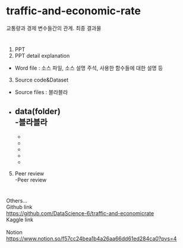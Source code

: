 # traffic-and-economic-rate
교통량과 경제 변수들간의 관계. 최종 결과물

#
1. PPT<br>
2. PPT detail explanation<br>
- Word file : 소스 파일, 소스 설명 주석, 사용한 함수들에 대한 설명 등<br>

3. Source code&Dataset
- Source files : 블라블라<br>
- data(folder)<br>
	-블라블라<br>
	-
	-
	-
	-
	-
	-

5. Peer review<br>
-Peer review<br>
#
Others...<br>
Github link<br>
https://github.com/DataScience-6/traffic-and-economicrate<br>
Kaggle link<br>
<br>
Notion<br>
https://www.notion.so/f57cc24bea1b4a26aa66dd61ed284ca0?pvs=4<br>
